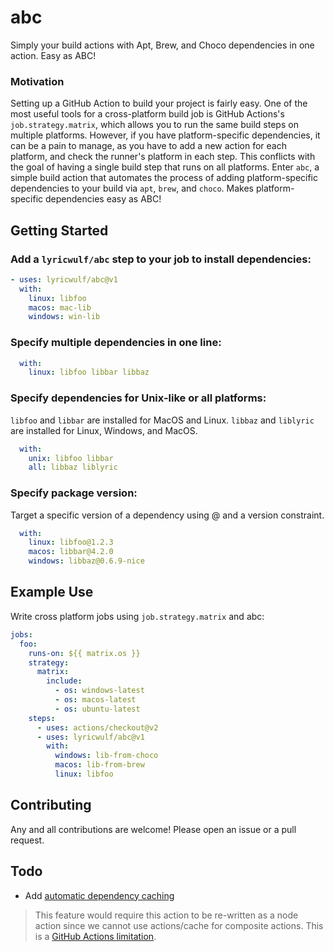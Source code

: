 # abc
Simply your build actions with Apt, Brew, and Choco dependencies in one action. Easy as ABC!
### Motivation
Setting up a GitHub Action to build your project is fairly easy. One of the most
useful tools for a cross-platform build job is GitHub Actions's 
`job.strategy.matrix`, which allows you to run the same build steps on multiple
platforms. However, if you have platform-specific dependencies, it can be a pain 
to manage, as you have to add a new action for each platform, and check the 
runner's platform in each step. This conflicts with the goal of having a single
build step that runs on all platforms. Enter `abc`, a simple build action that
automates the process of adding platform-specific dependencies to your build via
`apt`, `brew`, and `choco`. Makes platform-specific dependencies easy as ABC!

## Getting Started
### Add a `lyricwulf/abc` step to your job to install dependencies:
```yml
- uses: lyricwulf/abc@v1
  with: 
    linux: libfoo
    macos: mac-lib
    windows: win-lib
```
### Specify multiple dependencies in one line:
```yml
  with: 
    linux: libfoo libbar libbaz
```
### Specify dependencies for Unix-like or all platforms:
`libfoo` and `libbar` are installed for MacOS and Linux. `libbaz` and `liblyric`
are installed for Linux, Windows, and MacOS.
```yml
  with:
    unix: libfoo libbar
    all: libbaz liblyric
```
### Specify package version:
Target a specific version of a dependency using @ and a version constraint.
```yml
  with:
    linux: libfoo@1.2.3
    macos: libbar@4.2.0
    windows: libbaz@0.6.9-nice
```

## Example Use
Write cross platform jobs using `job.strategy.matrix` and abc:
```yml
jobs:
  foo:
    runs-on: ${{ matrix.os }}
    strategy:
      matrix:
        include: 
          - os: windows-latest
          - os: macos-latest
          - os: ubuntu-latest
    steps:
      - uses: actions/checkout@v2
      - uses: lyricwulf/abc@v1
        with:
          windows: lib-from-choco
          macos: lib-from-brew
          linux: libfoo
```

## Contributing
Any and all contributions are welcome! Please open an issue or a pull request.

## Todo
- Add [automatic dependency caching](https://docs.github.com/en/actions/guides/caching-dependencies-to-speed-up-workflows)
> This feature would require this action to be re-written as a node action since
we cannot use actions/cache for composite actions. This is a [GitHub Actions 
limitation](https://github.com/actions/runner/issues/862).
